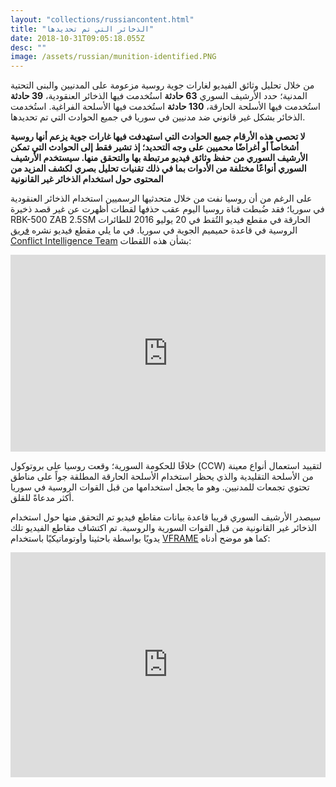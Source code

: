```yaml
---
layout: "collections/russiancontent.html"
title: "الذخائر التي تم تحديدها"
date: 2018-10-31T09:05:18.055Z
desc: ""
image: /assets/russian/munition-identified.PNG
---
```


من خلال تحليل وثائق الفيديو لغارات جوية روسية مزعومة على المدنيين والبنى التحتية المدنية؛ حدد الأرشيف السوري **63 حادثة** استُخدمت فيها الذخائر العنقودية، **39 حادثة** استُخدمت فيها الأسلحة الحارقة، **130 حادثة** استُخدمت فيها الأسلحة الفراغية. استُخدمت الذخائر بشكل غير قانوني ضد مدنيين في سوريا في جميع الحوادث التي تم تحديدها.

**لا تحصي هذه الأرقام جميع الحوادث التي استهدفت فيها غارات جوية يزعم أنها روسية أشخاصاً أو أغراضًا محميين على وجه التحديد؛ إذ تشير فقط إلى الحوادث التي تمكن الأرشيف السوري من حفظ وثائق فيديو مرتبطة بها والتحقق منها. سيستخدم الأرشيف السوري أنواعًا مختلفة من الأدوات بما في ذلك تقنيات تحليل بصري لكشف المزيد من المحتوى حول استخدام الذخائر غير القانونية**

على الرغم من أن روسيا نفت من خلال متحدثيها الرسميين استخدام الذخائر العنقودية في سوريا؛ فقد ضُبطت قناة روسيا اليوم عقب حذفها لقطات أظهرت عن غير قصد ذخيرة RBK-500 ZAB 2.5SM الحارقة في مقطع فيديو التُقط في 20 يوليو 2016 للطائرات الروسية في قاعدة حميميم الجوية في سوريا. في ما يلي مقطع فيديو نشره [فريق Conflict Intelligence Team](https://citeam.org) بشأن هذه اللقطات:


<iframe width="100%" height="315" src="https://www.youtube.com/embed/OIbLqaOfnGg" frameborder="0" allow="accelerometer; autoplay; encrypted-media; gyroscope; picture-in-picture" allowfullscreen></iframe>


خلافًا للحكومة السورية؛ وقعت روسيا على بروتوكول (CCW) لتقييد استعمال أنواع معينة من الأسلحة التقليدية والذي يحظر استخدام الأسلحة الحارقة المطلقة جواً على مناطق تحتوي تجمعات للمدنيين. وهو ما يجعل استخدامها من قبل القوات الروسية في سوريا أكثر مدعاةً للقلق.

سيصدر الأرشيف السوري قريبا قاعدة بيانات مقاطع فيديو تم التحقق منها حول استخدام الذخائر غير القانونية من قبل القوات السورية والروسية. تم اكتشاف مقاطع الفيديو تلك يدويًا بواسطة باحثينا وأوتوماتيكيًا باستخدام [VFRAME](https://vframe.io/) كما هو موضح أدناه:


<iframe src="https://player.vimeo.com/video/297847125" width="100%" height="360" frameborder="0" webkitallowfullscreen mozallowfullscreen allowfullscreen></p>
